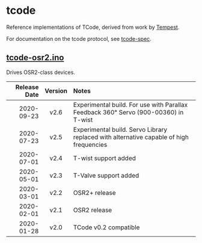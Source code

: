# tcode

Reference implementations of TCode, derived from work by [Tempest](https://www.patreon.com/tempestvr).

For documentation on the tcode protocol, see [tcode-spec](https://github.com/multiaxis/tcode-spec).

## [tcode-osr2.ino](tcode-osr2.ino)

Drives OSR2-class devices.

| Release Date | Version | Notes                                                                                   |
| -----------: | :-----: | :-------------------------------------------------------------------------------------- |
|   2020-09-23 |  v2.6   | Experimental build. For use with Parallax Feedback 360° Servo (900-00360) in T-wist     |
|   2020-07-23 |  v2.5   | Experimental build. Servo Library replaced with alternative capable of high frequencies |
|   2020-07-01 |  v2.4   | T-wist support added                                                                    |
|   2020-05-01 |  v2.3   | T-Valve support added                                                                   |
|   2020-03-01 |  v2.2   | OSR2+ release                                                                           |
|   2020-02-01 |  v2.1   | OSR2 release                                                                            |
|   2020-01-28 |  v2.0   | TCode v0.2 compatible                                                                   |
